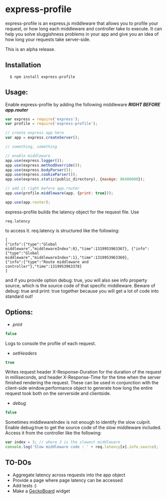
# express-profile

express-profile is an express.js middleware that allows you to profile your request, or how long each middleware and controller take to execute. It can help you solve sluggishness problems in your app and give you an idea of how long your requests take server-side.

This is an alpha release. 

## Installation

	  $ npm install express-profile


## Usage:

Enable express-profile by adding the following middleware ***RIGHT BEFORE app.router***

```js
var express = require('express');
var profile = require('express-profile');

// create express app here 
var app = express.createServer();

// something, something

// enable middleware
app.use(express.logger());
app.use(express.methodOverride());
app.use(express.bodyParser());
app.use(express.cookieParser());
app.use(express.static(public_directory), {maxAge: 86400000});

// add it right before app.router
app.use(profile.middleware(app, {print: true}));

app.use(app.router);
```
express-profile builds the latency object for the request file. Use 
```
req.latency
```
to access it. req.latency is structured like the following:
```
[
{"info":{"type":"Global middleware","middlewareIndex":0},"time":1319953963367}, {"info":{"type":"Global middleware","middlewareIndex":1},"time":1319953963369},
{"info":{"type":"Route middleware and controller"},"time":1319953963378}
]
```
and if you provide option debug: true, you will also see info property source, which is the source code of that specific middleware. Beware of debug: true and print: true together because you will get a lot of code into standard out!

## Options:

- *print*

```js
false
```

  Logs to console the profile of each request.

- *setHeaders*

```js
true
```

  Writes request header X-Response-Duration for the duration of the request in milliseconds, and header X-Response-Time for the time when the server finished rendering the request. These can be used in conjunction with the client-side window.performance object to generate how long the entire request took both on the serverside and clientside.

- *debug*

```js
false
```

  Sometimes middlewareIndex is not enough to identify the slow culprit. Enable debug:true to get the source code of the slow middleware included. Access it from the controller like the following:

```js
var index = 3; // where 3 is the slowest middleware
console.log('Slow middleware code : ' + req.latency[x].info.source);
```

## TO-DOs

  - Aggregate latency across requests into the app object
  - Provide a page where page latency can be accessed
  - Add tests :)
  - Make a [GeckoBoard](http://geckoboard.com) widget
